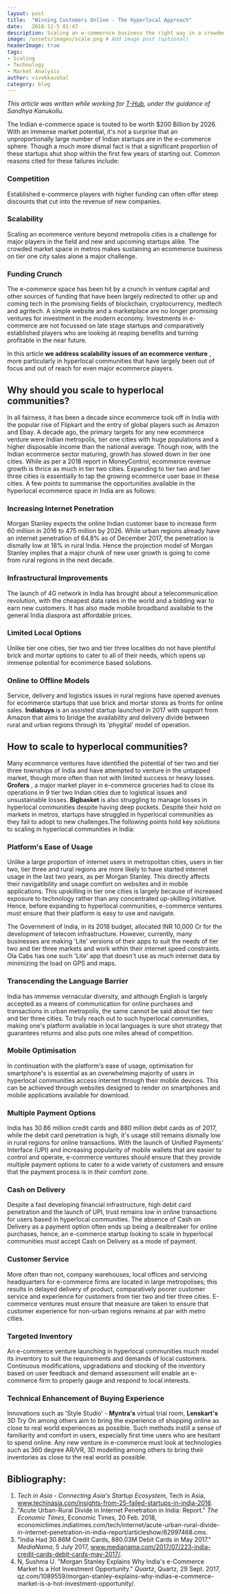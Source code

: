 ```yaml
---
layout: post
title:  "Winning Customers Online - The Hyperlocal Approach"
date:   2018-12-5 01:47
description: Scaling an e-commernce business the right way in a crowded market.
image: /assets/images/scale.png # Add image post (optional)
headerImage: true
tags: 
- Scaling
- Technology
- Market Analysis
author: vivekkaushal
category: blog
---
```


*This article was written while working for [T-Hub](https://t-hub.co), under the guidance of Sandhya Kanukollu.*

The Indian e-commerce space is touted to be worth $200 Billion by 2026. With an immense market potential, it&#39;s not a surprise that an unproportionally large number of Indian startups are in the e-commerce sphere. Though a much more dismal fact is that a significant proportion of these startups shut shop within the first few years of starting out. Common reasons cited for these failures include:

### Competition

Established e-commerce players with higher funding can often offer steep discounts that cut into the revenue of new companies.

### Scalability

Scaling an ecommerce venture beyond metropolis cities is a challenge for major players in the field and new and upcoming startups alike. The crowded market space in metros makes sustaining an ecommerce business on tier one city sales alone a major challenge.

### Funding Crunch

The e-commerce space has been hit by a crunch in venture capital and other sources of funding that have been largely redirected to other up and coming tech in the promising fields of blockchain, cryptocurrency, medtech and agritech. A simple website and a marketplace are no longer promising ventures for investment in the modern economy. Investments in e-commerce are not focussed on late stage startups and comparatively established players who are looking at reaping benefits and turning profitable in the near future.

In this article **we address scalability issues of an ecommerce venture** , more particularly in hyperlocal communities that have largely been out of focus and out of reach for even major ecommerce players.

## Why should you scale to hyperlocal communities?

In all fairness, it has been a decade since ecommerce took off in India with the popular rise of Flipkart and the entry of global players such as Amazon and Ebay. A decade ago, the primary targets for any new ecommerce venture were Indian metropolis, tier one cities with huge populations and a higher disposable income than the national average. Though now, with the Indian ecommerce sector maturing, growth has slowed down in tier one cities. While as per a 2018 report in MoneyControl, ecommerce revenue growth is thrice as much in tier two cities. Expanding to tier two and tier three cities is essentially to tap the growing ecommerce user base in these cities. A few points to summarise the opportunities available in the hyperlocal ecommerce space in India are as follows:

### Increasing Internet Penetration

Morgan Stanley expects the online Indian customer base to increase form 60 million in 2016 to 475 million by 2026. While urban regions already have an internet penetration of 64.8% as of December 2017, the penetration is dismally low at 18% in rural India. Hence the projection model of Morgan Stanley implies that a major chunk of new user growth is going to come from rural regions in the next decade.

### Infrastructural Improvements

The launch of 4G network in India has brought about a telecommunication revolution, with the cheapest data rates in the world and a bidding war to earn new customers. It has also made mobile broadband available to the general India diaspora ast affordable prices.

### Limited Local Options

Unlike tier one cities, tier two and tier three localities do not have plentiful brick and mortar options to cater to all of their needs, which opens up immense potential for ecommerce based solutions.

### Online to Offline Models

Service, delivery and logistics issues in rural regions have opened avenues for ecommerce startups that use brick and mortar stores as fronts for online sales. **Indiabuys** is an assisted startup launched in 2017 with support from Amazon that aims to bridge the availability and delivery divide between rural and urban regions through its &#39;phygital&#39; model of operation.

## How to scale to hyperlocal communities?

Many ecommerce ventures have identified the potential of tier two and tier three townships of India and have attempted to venture in the untapped market, though more often than not with limited success or heavy losses. **Grofers** , a major market player in e-commerce groceries had to close its operations in 9 tier two Indian cities due to logistical issues and unsustainable losses. **Bigbasket** is also struggling to manage losses in hyperlocal communities despite having deep pockets. Despite their hold on markets in metros, startups have struggled in hyperlocal communities as they fail to adopt to new challenges.The following points hold key solutions to scaling in hyperlocal communities in India:

### Platform&#39;s Ease of Usage
Unlike a large proportion of internet users in metropolitan cities, users in tier two, tier three and rural regions are more likely to have started internet usage in the last two years, as per Morgan Stanley. This directly affects their navigatibility and usage comfort on websites and in mobile applications. This upskilling in tier one cities is largely because of increased exposure to technology rather than any concentrated up-skilling initiative. Hence, before expanding to hyperlocal communities, e-commerce ventures must ensure that their platform is easy to use and navigate.

The Government of India, in its 2018 budget, allocated INR 10,000 Cr for the development of telecom infrastructure. However, currently, many businesses are making &#39;Lite&#39; versions of their apps to suit the needs of tier two and tier three markets and work within their internet speed constraints. Ola Cabs has one such &#39;Lite&#39; app that doesn&#39;t use as much internet data by minimizing the load on GPS and maps.

### Transcending the Language Barrier
India has immense vernacular diversity, and although English is largely accepted as a means of communication for online purchases and transactions in urban metropolis, the same cannot be said about tier two and tier three cities. To truly reach out to such hyperlocal communities, making one&#39;s platform available in local languages is sure shot strategy that guarantees returns and also puts one miles ahead of competition.

### Mobile Optimisation
In continuation with the platform&#39;s ease of usage, optimisation for smartphone&#39;s is essential as an overwhelming majority of users in hyperlocal communities access internet through their mobile devices. This can be achieved through websites designed to render on smartphones and mobile applications available for download.

### Multiple Payment Options
India has 30.86 million credit cards and 880 million debit cards as of 2017, while the debit card penetration is high, it&#39;s usage still remains dismally low in rural regions for online transactions. With the launch of Unified Payments&#39; Interface (UPI) and increasing popularity of mobile wallets that are easier to control and operate, e-commerce ventures should ensure that they provide multiple payment options to cater to a wide variety of customers and ensure that the payment process is in their comfort zone.

### Cash on Delivery
Despite a fast developing financial infrastructure, high debit card penetration and the launch of UPI, trust remains low in online transactions for users based in hyperlocal communities. The absence of Cash on Delivery as a payment option often ends up being a dealbreaker for online purchases, hence, an e-commerce startup looking to scale in hyperlocal communities must accept Cash on Delivery as a mode of payment.

### Customer Service
More often than not, company warehouses, local offices and servicing headquarters for e-commerce firms are located in large metropolises; this results in delayed delivery of product, comparatively poorer customer service and experience for customers from tier two and tier three cities. E-commerce ventures must ensure that measure are taken to ensure that customer experience for non-urban regions remains at par with metro cities.

### Targeted Inventory
An e-commerce venture launching in hyperlocal communities much model its inventory to suit the requirements and demands of local customers. Continuous modifications, upgradations and stocking of the inventory based on user feedback and demand assessment will enable an e-commerce firm to properly gauge and respond to local interests.

### Technical Enhancement of Buying Experience
Innovations such as &#39;Style Studio&#39; - **Myntra&#39;s** virtual trial room, **Lenskart&#39;s** 3D Try On among others aim to bring the experience of shopping online as close to real world experiences as possible. Such methods instill a sense of familiarity and comfort in users, especially first time users who are hesitant to spend online. Any new venture in e-commerce must look at technologies such as 360 degree AR/VR, 3D modelling among others to bring their inventories as close to the real world as possible.

## Bibliography:

1. _Tech in Asia - Connecting Asia&#39;s Startup Ecosystem_, Tech in Asia, www.techinasia.com/insights-from-25-failed-startups-in-india-2016.
2. &quot;Acute Urban-Rural Divide in Internet Penetration in India: Report.&quot; _The Economic Times_, Economic Times, 20 Feb. 2018, economictimes.indiatimes.com/tech/internet/acute-urban-rural-divide-in-internet-penetration-in-india-report/articleshow/62997468.cms.
3. &quot;India Had 30.86M Credit Cards, 880.03M Debit Cards in May 2017.&quot; _MediaNama_, 5 July 2017, www.medianama.com/2017/07/223-india-credit-cards-debit-cards-may-2017/.
4. N, Sushma U. &quot;Morgan Stanley Explains Why India&#39;s e-Commerce Market Is a Hot Investment Opportunity.&quot; _Quartz_, Quartz, 29 Sept. 2017, qz.com/1089559/morgan-stanley-explains-why-indias-e-commerce-market-is-a-hot-investment-opportunity/.